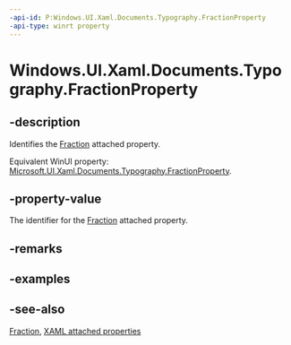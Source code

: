 ```yaml
---
-api-id: P:Windows.UI.Xaml.Documents.Typography.FractionProperty
-api-type: winrt property
---
```


<!-- Property syntax
public Windows.UI.Xaml.DependencyProperty FractionProperty { get; }
-->

# Windows.UI.Xaml.Documents.Typography.FractionProperty

## -description
Identifies the [Fraction](typography_fraction.md) attached property.

Equivalent WinUI property: [Microsoft.UI.Xaml.Documents.Typography.FractionProperty](/windows/winui/api/microsoft.ui.xaml.documents.typography.fractionproperty).

## -property-value
The identifier for the [Fraction](typography_fraction.md) attached property.

## -remarks

## -examples

## -see-also

[Fraction](typography_fraction.md), [XAML attached properties](/windows/uwp/xaml-platform/attached-properties-overview)

